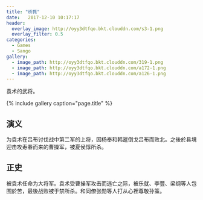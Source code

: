 ```yaml
---
title: "桥蕤"
date:   2017-12-10 10:17:17
header:
  overlay_image: http://oyy3dtfqo.bkt.clouddn.com/s3-1.png
  overlay_filter: 0.5
categories:
  - Games
  - Sango
gallery:
  - image_path: http://oyy3dtfqo.bkt.clouddn.com/319-1.png
  - image_path: http://oyy3dtfqo.bkt.clouddn.com/a172-1.png
  - image_path: http://oyy3dtfqo.bkt.clouddn.com/a126-1.png
---
```


袁术的武将。

{% include gallery caption="page.title" %}

## 演义

为袁术在吕布讨伐战中第二军的上将，因杨奉和韩暹倒戈吕布而败北。之後於县境迎击攻寿春而来的曹操军，被夏侯惇所杀。

## 正史

被袁术任命为大将军。袁术受曹操军攻击而逃亡之际，被乐就、李豐、梁纲等人包围於苦，最後战败被于禁所杀。和同僚张勋等人打从心裡尊敬孙策。